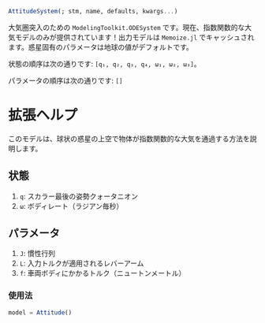 ```julia
AttitudeSystem(; stm, name, defaults, kwargs...)

```

大気圏突入のための `ModelingToolkit.ODESystem` です。現在、指数関数的な大気モデルのみが提供されています！出力モデルは `Memoize.jl` でキャッシュされます。惑星固有のパラメータは地球の値がデフォルトです。

状態の順序は次の通りです: `[q₁, q₂, q₃, q₄, ω₁, ω₂, ω₃]`。

パラメータの順序は次の通りです: `[]`

# 拡張ヘルプ

このモデルは、球状の惑星の上空で物体が指数関数的な大気を通過する方法を説明します。

## 状態

1. `q`: スカラー最後の姿勢クォータニオン
2. `ω`: ボディレート（ラジアン毎秒）

## パラメータ

1. `J`: 慣性行列
2. `L`: 入力トルクが適用されるレバーアーム
3. `f`: 車両ボディにかかるトルク（ニュートンメートル）

### 使用法

```julia
model = Attitude()
```
